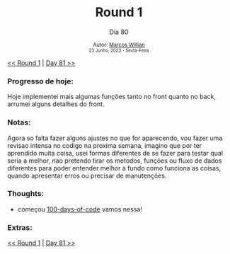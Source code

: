 <div align="center">
  <h1>Round 1</h1>
  <p>Dia 80</p>

  <sub>
    Autor: <a href="https://github.com/marcosmwx" target="_blank">Marcos Willian</a>
    <br>
    <small>23 Junho, 2023 -  Sexta-Feira</small>
  </sub>
</div>

[<< Round 1](./README.MD) | [Day 81 >>](dia081.md)

### Progresso de hoje:

Hoje implementei mais algumas funções tanto no front quanto no back, arrumei alguns detalhes do front.

### Notas:

Agora so falta fazer alguns ajustes no que for aparecendo, vou fazer uma revisao intensa no codigo na proxima semana, imagino que por ter aprendido muita coisa, usei formas diferentes de se fazer para testar qual seria a melhor, nao pretendo tirar os metodos, funções ou fluxo de dados diferentes para poder entender melhor a fundo como funciona as coisas, quando apresentar erros ou precisar de manutenções.

### Thoughts:

- começou [100-days-of-code](https://github.com/marcosmwx/100DaysOfCode) vamos nessa!

### Extras:

[<< Round 1](./README.MD) | [Day 81 >>](dia081.md)
